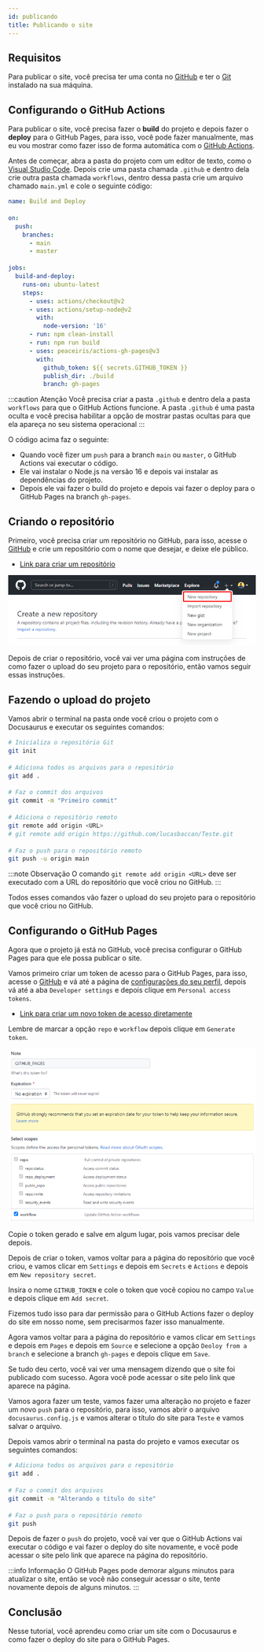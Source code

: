 ```yaml
---
id: publicando
title: Publicando o site
---
```


## Requisitos

Para publicar o site, você precisa ter uma conta no [GitHub](https://github.com) e ter o [Git](https://git-scm.com) instalado na sua máquina.

## Configurando o GitHub Actions

Para publicar o site, você precisa fazer o **build** do projeto e depois fazer o **deploy** para o GitHub Pages, para isso, você pode fazer manualmente, mas eu vou mostrar como fazer isso de forma automática com o [GitHub Actions](https://docs.github.com/pt/actions).

Antes de começar, abra a pasta do projeto com um editor de texto, como o [Visual Studio Code](https://code.visualstudio.com). Depois crie uma pasta chamada `.github` e dentro dela crie outra pasta chamada `workflows`, dentro dessa pasta crie um arquivo chamado `main.yml` e cole o seguinte código:

```yml title=".github/workflows/main.yml"
name: Build and Deploy

on:
  push:
    branches:
      - main
      - master

jobs:
  build-and-deploy:
    runs-on: ubuntu-latest
    steps:
      - uses: actions/checkout@v2
      - uses: actions/setup-node@v2
        with:
          node-version: '16'
      - run: npm clean-install
      - run: npm run build
      - uses: peaceiris/actions-gh-pages@v3
        with:
          github_token: ${{ secrets.GITHUB_TOKEN }}
          publish_dir: ./build
          branch: gh-pages
```

:::caution Atenção
Você precisa criar a pasta `.github` e dentro dela a pasta `workflows` para que o GitHub Actions funcione. A pasta `.github` é uma pasta oculta e você precisa habilitar a opção de mostrar pastas ocultas para que ela apareça no seu sistema operacional
:::

O código acima faz o seguinte:

- Quando você fizer um `push` para a branch `main` ou `master`, o GitHub Actions vai executar o código.
- Ele vai instalar o Node.js na versão 16 e depois vai instalar as dependências do projeto.
- Depois ele vai fazer o build do projeto e depois vai fazer o deploy para o GitHub Pages na branch `gh-pages`.

## Criando o repositório

Primeiro, você precisa criar um repositório no GitHub, para isso, acesse o [GitHub](https://github.com) e crie um repositório com o nome que desejar, e deixe ele público.

- [Link para criar um repositório](https://github.com/new)

![Criando um repositório no GitHub](04_img_01.png)

Depois de criar o repositório, você vai ver uma página com instruções de como fazer o upload do seu projeto para o repositório, então vamos seguir essas instruções.

## Fazendo o upload do projeto

Vamos abrir o terminal na pasta onde você criou o projeto com o Docusaurus e executar os seguintes comandos:

```bash
# Inicializa o repositório Git
git init

# Adiciona todos os arquivos para o repositório
git add .

# Faz o commit dos arquivos
git commit -m "Primeiro commit"

# Adiciona o repositório remoto
git remote add origin <URL>
# git remote add origin https://github.com/lucasbaccan/Teste.git

# Faz o push para o repositório remoto
git push -u origin main
```

:::note Observação
O comando `git remote add origin <URL>` deve ser executado com a URL do repositório que você criou no GitHub.
:::

Todos esses comandos vão fazer o upload do seu projeto para o repositório que você criou no GitHub.

## Configurando o GitHub Pages

Agora que o projeto já está no GitHub, você precisa configurar o GitHub Pages para que ele possa publicar o site.

Vamos primeiro criar um token de acesso para o GitHub Pages, para isso, acesse o [GitHub](https://github.com) e vá até a página de [configurações do seu perfil](https://github.com/settings/profile), depois vá até a aba `Developer settings` e depois clique em `Personal access tokens`.

- [Link para criar um novo token de acesso diretamente](https://github.com/settings/tokens/new)

Lembre de marcar a opção `repo` e `workflow` depois clique em `Generate token`.

![Criando um novo token de acesso](04_img_02.png)

Copie o token gerado e salve em algum lugar, pois vamos precisar dele depois.

Depois de criar o token, vamos voltar para a página do repositório que você criou, e vamos clicar em `Settings` e depois em `Secrets` e `Actions` e depois em `New repository secret`.

Insira o nome `GITHUB_TOKEN` e cole o token que você copiou no campo `Value` e depois clique em `Add secret`.

Fizemos tudo isso para dar permissão para o GitHub Actions fazer o deploy do site em nosso nome, sem precisarmos fazer isso manualmente.

Agora vamos voltar para a página do repositório e vamos clicar em `Settings` e depois em `Pages` e depois em `Source` e selecione a opção `Deoloy from a branch` e selecione a branch `gh-pages` e depois clique em `Save`.

Se tudo deu certo, você vai ver uma mensagem dizendo que o site foi publicado com sucesso. Agora você pode acessar o site pelo link que aparece na página.

Vamos agora fazer um teste, vamos fazer uma alteração no projeto e fazer um novo `push` para o repositório, para isso, vamos abrir o arquivo `docusaurus.config.js` e vamos alterar o título do site para `Teste` e vamos salvar o arquivo.

Depois vamos abrir o terminal na pasta do projeto e vamos executar os seguintes comandos:

```bash
# Adiciona todos os arquivos para o repositório
git add .

# Faz o commit dos arquivos
git commit -m "Alterando o título do site"

# Faz o push para o repositório remoto
git push
```

Depois de fazer o `push` do projeto, você vai ver que o GitHub Actions vai executar o código e vai fazer o deploy do site novamente, e você pode acessar o site pelo link que aparece na página do repositório.

:::info Informação
O GitHub Pages pode demorar alguns minutos para atualizar o site, então se você não conseguir acessar o site, tente novamente depois de alguns minutos.
:::

## Conclusão

Nesse tutorial, você aprendeu como criar um site com o Docusaurus e como fazer o deploy do site para o GitHub Pages.

